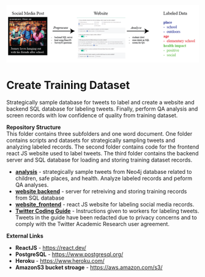 ![GitHub Logo](https://github.com/larkinandy/ChildrensHealthSocialMediaASP3IRE/blob/main/images/1x/TrainingDataExample.png)

# Create Training Dataset
Strategically sample database for tweets to label and create a website and backend SQL database for labeling tweets.  Finally, perform QA analysis and screen records with low confidence of quality from training dataset.


**Repository Structure** <br>
This folder contains three subfolders and one word document. One folder contains scripts and datasets for strategically sampling tweets and analyzing labeled records.  The second folder contains code for the frontend react JS website used to label tweets.  The third folder contains the backend server and SQL database for loading and storing training dataset records.

- **[analysis](https://github.com/larkinandy/ChildrensHealthSocialMediaASP3IRE/tree/master/deep_learning/create_training_dataset/analysis)** - strategically sample tweets from Neo4j database related to children, safe places, and health.  Analyze labeled records and peform QA analyses.  <br>
- **[website backend](https://github.com/larkinandy/ChildrensHealthSocialMediaASP3IRE/tree/master/deep_learning/create_training_dataset/website_backend)** - server for retreiving and storing training records from SQL database  <br>
- **[website_frontend](https://github.com/larkinandy/ChildrensHealthSocialMediaASP3IRE/tree/master/deep_learning/create_training_dataset/website_frontend)** - react JS website for labeling social media records. <br>
- **[Twitter Coding Guide](https://github.com/larkinandy/ChildrensHealthSocialMediaASP3IRE/blob/main/deep_learning/create_training_dataset/Twitter%20Coding%20Guide_Redacted_20221026.docx)** - Instructions given to workers for labeling tweets. Tweets in the guide have been redacted due to privacy concerns and to comply with the Twitter Academic Research user agreement.

**External Links**
- **ReactJS** - https://react.dev/
- **PostgreSQL** - https://www.postgresql.org/
- **Heroku** - https://www.heroku.com/
- **AmazonS3 bucket stroage** - https://aws.amazon.com/s3/
